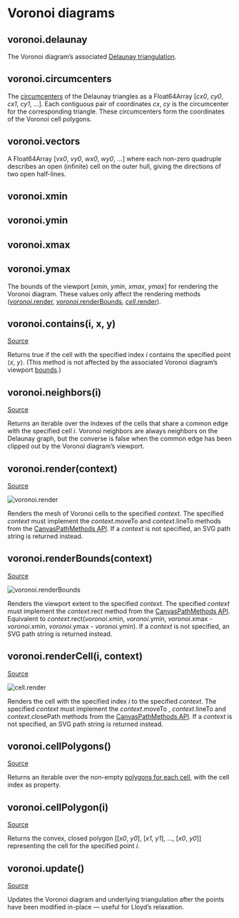 # Voronoi diagrams

## voronoi.delaunay

The Voronoi diagram’s associated [Delaunay triangulation](#delaunay).

## voronoi.circumcenters

The [circumcenters](http://mathworld.wolfram.com/Circumcenter.html) of the Delaunay triangles as a Float64Array [*cx0*, *cy0*, *cx1*, *cy1*, …]. Each contiguous pair of coordinates *cx*, *cy* is the circumcenter for the corresponding triangle. These circumcenters form the coordinates of the Voronoi cell polygons.

## voronoi.vectors

A Float64Array [*vx0*, *vy0*, *wx0*, *wy0*, …] where each non-zero quadruple describes an open (infinite) cell on the outer hull, giving the directions of two open half-lines.

## voronoi.xmin
## voronoi.ymin
## voronoi.xmax
## voronoi.ymax

The bounds of the viewport [*xmin*, *ymin*, *xmax*, *ymax*] for rendering the Voronoi diagram. These values only affect the rendering methods ([*voronoi*.render](#voronoi_render), [*voronoi*.renderBounds](#voronoi_renderBounds), [*cell*.render](#cell_render)).

## voronoi.contains(i, x, y)

[Source](https://github.com/d3/d3-delaunay/blob/main/src/cell.js "Source")

Returns true if the cell with the specified index *i* contains the specified point ⟨*x*, *y*⟩. (This method is not affected by the associated Voronoi diagram’s viewport [bounds](#voronoi_xmin).)

## voronoi.neighbors(i)

[Source](https://github.com/d3/d3-delaunay/blob/main/src/voronoi.js "Source")

Returns an iterable over the indexes of the cells that share a common edge with the specified cell *i*. Voronoi neighbors are always neighbors on the Delaunay graph, but the converse is false when the common edge has been clipped out by the Voronoi diagram’s viewport.

## voronoi.render(context)

[Source](https://github.com/d3/d3-delaunay/blob/main/src/voronoi.js "Source")

<img alt="voronoi.render" src="https://raw.githubusercontent.com/d3/d3-delaunay/master/img/voronoi-mesh.png">

Renders the mesh of Voronoi cells to the specified *context*. The specified *context* must implement the *context*.moveTo and *context*.lineTo methods from the [CanvasPathMethods API](https://www.w3.org/TR/2dcontext/#canvaspathmethods). If a *context* is not specified, an SVG path string is returned instead.

## voronoi.renderBounds(context)

[Source](https://github.com/d3/d3-delaunay/blob/main/src/voronoi.js "Source")

<img alt="voronoi.renderBounds" src="https://raw.githubusercontent.com/d3/d3-delaunay/master/img/voronoi-bounds.png">

Renders the viewport extent to the specified *context*. The specified *context* must implement the *context*.rect method from the [CanvasPathMethods API](https://www.w3.org/TR/2dcontext/#canvaspathmethods). Equivalent to *context*.rect(*voronoi*.xmin, *voronoi*.ymin, *voronoi*.xmax - *voronoi*.xmin, *voronoi*.ymax - *voronoi*.ymin). If a *context* is not specified, an SVG path string is returned instead.

## voronoi.renderCell(i, context)

[Source](https://github.com/d3/d3-delaunay/blob/main/src/voronoi.js "Source")

<img alt="cell.render" src="https://raw.githubusercontent.com/d3/d3-delaunay/master/img/spectral.png">

Renders the cell with the specified index *i* to the specified *context*. The specified *context* must implement the *context*.moveTo , *context*.lineTo and *context*.closePath methods from the [CanvasPathMethods API](https://www.w3.org/TR/2dcontext/#canvaspathmethods). If a *context* is not specified, an SVG path string is returned instead.

## voronoi.cellPolygons()

[Source](https://github.com/d3/d3-delaunay/blob/main/src/voronoi.js "Source")

Returns an iterable over the non-empty [polygons for each cell](#voronoi_cellPolygon), with the cell index as property.

## voronoi.cellPolygon(i)

[Source](https://github.com/d3/d3-delaunay/blob/main/src/voronoi.js "Source")

Returns the convex, closed polygon [[*x0*, *y0*], [*x1*, *y1*], …, [*x0*, *y0*]] representing the cell for the specified point *i*.

## voronoi.update()

[Source](https://github.com/d3/d3-delaunay/blob/main/src/voronoi.js "Source")

Updates the Voronoi diagram and underlying triangulation after the points have been modified in-place — useful for Lloyd’s relaxation.
